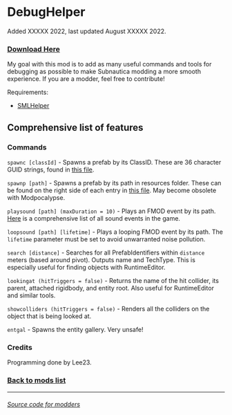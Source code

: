 # DebugHelper

Added XXXXX 2022, last updated August XXXXX 2022.

### [Download Here](null)

My goal with this mod is to add as many useful commands and tools for debugging as possible to make Subnautica modding a more smooth experience. If you are a modder, feel free to contribute!

Requirements:
- [SMLHelper](https://www.nexusmods.com/subnautica/mods/113)

## Comprehensive list of features
### Commands
`spawnc [classId]` - Spawns a prefab by its ClassID. These are 36 character GUID strings, found in [this file](https://github.com/LeeTwentyThree/Lee23-SubnauticaMods/blob/main/Resources/SN1-PrefabPaths.json).

`spawnp [path]` - Spawns a prefab by its path in resources folder. These can be found on the right side of each entry in [this file](https://github.com/LeeTwentyThree/Lee23-SubnauticaMods/blob/main/Resources/SN1-PrefabPaths.json). May become obsolete with Modpocalypse.

`playsound [path] (maxDuration = 10)` - Plays an FMOD event by its path. [Here](https://github.com/LeeTwentyThree/Lee23-SubnauticaMods/blob/main/Resources/SN1-FMODEvents.txt) is a comprehensive list of all sound events in the game.

`loopsound [path] [lifetime]` - Plays a looping FMOD event by its path. The `lifetime` parameter must be set to avoid unwarranted noise pollution.

`search [distance]` - Searches for all PrefabIdentifiers within `distance` meters (based around pivot). Outputs name and TechType. This is especially useful for finding objects with RuntimeEditor.

`lookingat (hitTriggers = false)` - Returns the name of the hit collider, its parent, attached rigidbody, and entity root. Also useful for RuntimeEditor and similar tools.

`showcolliders (hitTriggers = false)` - Renders all the colliders on the object that is being looked at.

`entgal` - Spawns the entity gallery. Very unsafe!

### Credits

Programming done by Lee23.

### [Back to mods list](https://github.com/LeeTwentyThree/Lee23-SubnauticaMods/blob/main/Downloads/DownloadPages/ModDownloads-Subnautica.md)

---

###### [Source code for modders](null)
